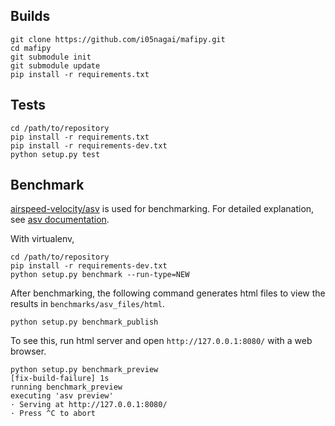 ## Builds

```
git clone https://github.com/i05nagai/mafipy.git
cd mafipy
git submodule init
git submodule update
pip install -r requirements.txt
```

## Tests

```
cd /path/to/repository
pip install -r requirements.txt
pip install -r requirements-dev.txt
python setup.py test
```

## Benchmark
[airspeed\-velocity/asv](https://github.com/airspeed-velocity/asv) is used for benchmarking.
For detailed explanation, see [asv documentation](https://asv.readthedocs.io/en/latest/).

With virtualenv,

```
cd /path/to/repository
pip install -r requirements-dev.txt
python setup.py benchmark --run-type=NEW
```

After benchmarking, the following command generates html files to view the results in `benchmarks/asv_files/html`.

```
python setup.py benchmark_publish
```

To see this, run html server and open `http://127.0.0.1:8080/` with a web browser.

```
python setup.py benchmark_preview                                                                                                                                           [fix-build-failure] 1s
running benchmark_preview
executing 'asv preview'
· Serving at http://127.0.0.1:8080/
· Press ^C to abort
```
